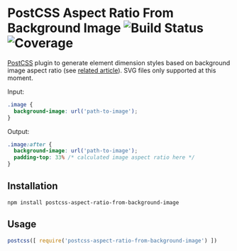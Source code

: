# PostCSS Aspect Ratio From Background Image ![Build Status](https://travis-ci.org/kisenka/postcss-aspect-ratio-from-background-image.svg) ![Coverage](https://coveralls.io/repos/github/kisenka/postcss-aspect-ratio-from-background-image/badge.svg)

[PostCSS] plugin to generate element dimension styles based on background image aspect ratio (see [related article](https://css-tricks.com/snippets/sass/maintain-aspect-ratio-mixin)).
SVG files only supported at this moment.

Input:

```css
.image {
  background-image: url('path-to-image');
}
```

Output:

```css
.image:after {
  background-image: url('path-to-image');
  padding-top: 33% /* calculated image aspect ratio here */
}
```

## Installation

```
npm install postcss-aspect-ratio-from-background-image
```

## Usage

```js
postcss([ require('postcss-aspect-ratio-from-background-image') ])
```

[PostCSS]: https://github.com/postcss/postcss
